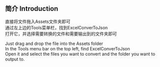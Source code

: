 ## 简介 Introduction  
直接将文件拖入Assets文件夹即可<br>
通过左上边的Tools菜单栏，找到ExcelConverToJson<br>
打开它，并选择需要转换的文件和需要输出到的文件夹即可<br>

Just drag and drop the file into the Assets folder<br>
In the Tools menu bar on the top left, find ExcelConverToJson<br>
Open it and select the files you want to convert and the folder you want to output to.
